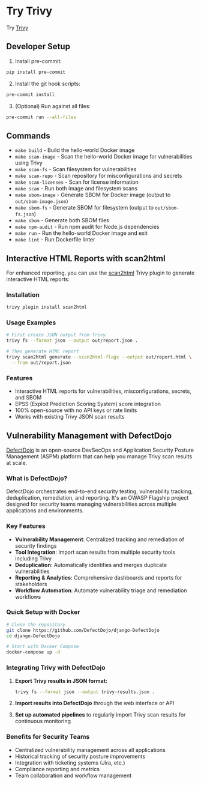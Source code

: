# Try Trivy

Try [Trivy](https://trivy.dev/latest/getting-started/)

## Developer Setup

1. Install pre-commit:

```bash
pip install pre-commit
```

2. Install the git hook scripts:

```bash
pre-commit install
```

3. (Optional) Run against all files:

```bash
pre-commit run --all-files
```

## Commands

- `make build` - Build the hello-world Docker image
- `make scan-image` - Scan the hello-world Docker image for vulnerabilities using Trivy
- `make scan-fs` - Scan filesystem for vulnerabilities
- `make scan-repo` - Scan repository for misconfigurations and secrets
- `make scan-licenses` - Scan for license information
- `make scan` - Run both image and filesystem scans
- `make sbom-image` - Generate SBOM for Docker image (output to `out/sbom-image.json`)
- `make sbom-fs` - Generate SBOM for filesystem (output to `out/sbom-fs.json`)
- `make sbom` - Generate both SBOM files
- `make npm-audit` - Run npm audit for Node.js dependencies
- `make run` - Run the hello-world Docker image and exit
- `make lint` - Run Dockerfile linter

## Interactive HTML Reports with scan2html

For enhanced reporting, you can use the [scan2html](https://github.com/fatihtokus/scan2html) Trivy plugin to generate interactive HTML reports:

### Installation

```bash
trivy plugin install scan2html
```

### Usage Examples

```bash
# First create JSON output from Trivy
trivy fs --format json --output out/report.json .

# Then generate HTML report
trivy scan2html generate --scan2html-flags --output out/report.html \
  --from out/report.json
```

### Features

- Interactive HTML reports for vulnerabilities, misconfigurations, secrets, and SBOM
- EPSS (Exploit Prediction Scoring System) score integration
- 100% open-source with no API keys or rate limits
- Works with existing Trivy JSON scan results

## Vulnerability Management with DefectDojo

[DefectDojo](https://github.com/DefectDojo/django-DefectDojo) is an open-source DevSecOps and Application Security Posture Management (ASPM) platform that can help you manage Trivy scan results at scale.

### What is DefectDojo?

DefectDojo orchestrates end-to-end security testing, vulnerability tracking, deduplication, remediation, and reporting. It's an OWASP Flagship project designed for security teams managing vulnerabilities across multiple applications and environments.

### Key Features

- **Vulnerability Management**: Centralized tracking and remediation of security findings
- **Tool Integration**: Import scan results from multiple security tools including Trivy
- **Deduplication**: Automatically identifies and merges duplicate vulnerabilities
- **Reporting & Analytics**: Comprehensive dashboards and reports for stakeholders
- **Workflow Automation**: Automate vulnerability triage and remediation workflows

### Quick Setup with Docker

```bash
# Clone the repository
git clone https://github.com/DefectDojo/django-DefectDojo
cd django-DefectDojo

# Start with Docker Compose
docker-compose up -d
```

### Integrating Trivy with DefectDojo

1. **Export Trivy results in JSON format:**

   ```bash
   trivy fs --format json --output trivy-results.json .
   ```

2. **Import results into DefectDojo** through the web interface or API

3. **Set up automated pipelines** to regularly import Trivy scan results for continuous monitoring

### Benefits for Security Teams

- Centralized vulnerability management across all applications
- Historical tracking of security posture improvements
- Integration with ticketing systems (Jira, etc.)
- Compliance reporting and metrics
- Team collaboration and workflow management
